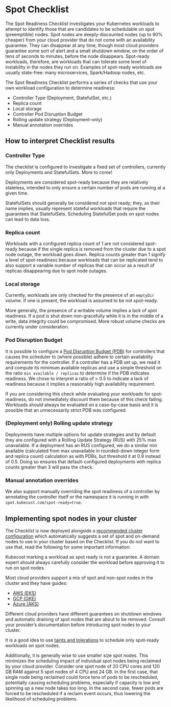 # Spot Checklist

The Spot Readiness Checklist investigates your Kubernetes workloads to attempt to identify those that are candidates to be schedulable on spot (preemptible) nodes. Spot nodes are deeply-discounted nodes (up to 90% cheaper) from your cloud provider that do not come with an availability guarantee. They can disappear at any time, though most cloud providers guarantee some sort of alert and a small shutdown window, on the order of tens of seconds to minutes, before the node disappears. Spot-ready workloads, therefore, are workloads that can tolerate some level of instability in the nodes they run on. Examples of spot-ready workloads are usually state-free: many microservices, Spark/Hadoop nodes, etc.

The Spot Readiness Checklist performs a series of checks that use your own workload configuration to determine readiness:

* Controller Type (Deployment, StatefulSet, etc.)
* Replica count
* Local storage
* Controller Pod Disruption Budget
* Rolling update strategy (Deployment-only)
* Manual annotation overrides

## How to interpret Checklist results

### Controller Type

The checklist is configured to investigate a fixed set of controllers, currently only Deployments and StatefulSets. More to come!

Deployments are considered spot-ready because they are relatively stateless, intended to only ensure a certain number of pods are running at a given time.

StatefulSets should generally be considered not spot ready; they, as their name implies, usually represent stateful workloads that require the guarantees that StatefulSets. Scheduling StatefulSet pods on spot nodes can lead to data loss.

### Replica count

Workloads with a configured replica count of 1 are not considered spot-ready because if the single replica is removed from the cluster due to a spot node outage, the workload goes down. Replica counts greater than 1 signify a level of spot-readiness because workloads that can be replicated tend to also support a variable number of replicas that can occur as a result of replicas disappearing due to spot node outages.

### Local storage

Currently, workloads are only checked for the presence of an `emptyDir` volume. If one is present, the workload is assumed to be not spot-ready.

More generally, the presence of a writable volume implies a lack of spot readiness. If a pod is shut down non-gracefully while it is in the middle of a write, data integrity could be compromised. More robust volume checks are currently under consideration.

### Pod Disruption Budget

It is possible to configure a [Pod Disruption Budget (PDB)](https://kubernetes.io/docs/tasks/run-application/configure-pdb/) for controllers that causes the scheduler to (where possible) adhere to certain availability requirements for the controller. If a controller has a PDB set up, we read it and compute its minimum available replicas and use a simple threshold on the ratio `min available / replicas` to determine if the PDB indicates readiness. We chose to interpret a ratio of > 0.5 to indicate a lack of readiness because it implies a reasonably high availability requirement.

If you are considering this check while evaluating your workloads for spot-readiness, do not immediately discount them because of this check failing. Workloads should always be evaluated on a case-by-case basis and it is possible that an unnecessarily strict PDB was configured.

### (Deployment only) Rolling update strategy

Deployments have multiple options for update strategies and by default they are configured with a Rolling Update Strategy (RUS) with 25% max unavailable. If a deployment has an RUS configured, we do a similar min available (calculated from max unavailable in rounded-down integer form and replica count) calculation as with PDBs, but threshold it at 0.9 instead of 0.5. Doing so ensures that default-configured deployments with replica counts greater than 3 will pass the check.

### Manual annotation overrides

We also support manually overriding the spot readiness of a controller by annotating the controller itself or the namespace it is running in with `spot.kubecost.com/spot-ready=true`.

## Implementing spot nodes in your cluster

The Checklist is now deployed alongside a [recommended cluster configuration](using-kubecost/getting-started/spot-cluster-sizing/) which automatically suggests a set of spot and on-demand nodes to use in your cluster based on the Checklist. If you do not want to use that, read the following for some important information:

Kubecost marking a workload as spot ready is not a guarantee. A domain expert should always carefully consider the workload before approving it to run on spot nodes.

Most cloud providers support a mix of spot and non-spot nodes in the cluster and they have guides:

* [AWS (EKS)](https://docs.aws.amazon.com/eks/latest/userguide/managed-node-groups.html#managed-node-group-capacity-types)
* [GCP (GKE)](https://cloud.google.com/kubernetes-engine/docs/how-to/preemptible-vms)
* [Azure (AKS)](https://docs.microsoft.com/en-us/azure/aks/spot-node-pool)

Different cloud providers have different guarantees on shutdown windows and automatic draining of spot nodes that are about to be removed. Consult your provider’s documentation before introducing spot nodes to your cluster.

It is a good idea to use [taints and tolerations](https://kubernetes.io/docs/concepts/scheduling-eviction/taint-and-toleration/) to schedule only spot-ready workloads on spot nodes.

Additionally, it is generally wise to use smaller size spot nodes. This minimizes the scheduling impact of individual spot nodes being reclaimed by your cloud provider. Consider one spot node of 20 CPU cores and 120 GB RAM against 5 spot nodes of 4 CPU and 24 GB. In the first case, that single node being reclaimed could force tens of pods to be rescheduled, potentially causing scheduling problems, especially if capacity is low and spinning up a new node takes too long. In the second case, fewer pods are forced to be rescheduled if a reclaim event occurs, thus lowering the likelihood of scheduling problems.
